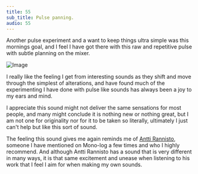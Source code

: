 ```yaml
---
title: 55
sub_title: Pulse panning.
audio: 55
---
```

Another pulse experiment and a want to keep things ultra simple was this mornings goal, and I feel I have got there with this raw and repetitive pulse with subtle planning on the mixer.

![Image](/assets/img/Snd-55.jpg)

I really like the feeling I get from interesting sounds as they shift and move through the simplest of alterations, and have found much of the experimenting I have done with pulse like sounds has always been a joy to my ears and mind.

I appreciate this sound might not deliver the same sensations for most people, and many might conclude it is nothing new or nothing great, but I am not one for originality nor for it to be taken so literally, ultimately I just can't help but like this sort of sound. 

The feeling this sound gives me again reminds me of <a href="http://www.12k.com/index.php/site/artists/antti_rannisto/" title="Antti Rannisto" target="_blank">Antti Rannisto</a>, someone I have mentioned on Mono-log a few times and who I highly recommend. And although Antti Rannisto has a sound that is very different in many ways, it is that same excitement and unease when listening to his work that I feel I aim for when making my own sounds.